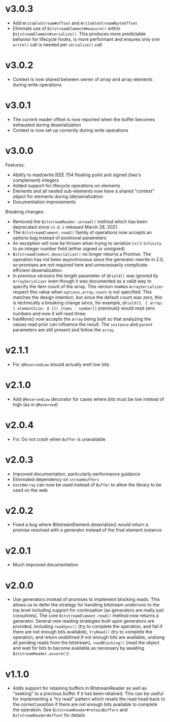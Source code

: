 # v3.0.3

- Add `WritableStream#offset` and `WritableStream#byteOffset`
- Eliminate use of `BitstreamElement#measure()` within `BitstreamElement#serialize()`. This produces more predictable
  behavior for lifecycle hooks, is more performant and ensures only one `write()` call is needed per `serialize()` 
  call

# v3.0.2

- Context is now shared between owner of array and array elements during write operations

# v3.0.1

- The current reader offset is now reported when the buffer becomes exhausted during deserialization
- Context is now set up correctly during write operations

# v3.0.0

Features:
- Ability to read/write IEEE 754 floating point and signed (two's complement) integers
- Added support for lifecycle operations on elements
- Elements and all nested sub-elements now have a shared "context" object for elements during (de)serialization
- Documentation improvements

Breaking changes:
- Removed the `BitstreamReader.unread()` method which has been deprecated since `v1.0.1` released March 28, 2021.
- The `BitstreamElement.read()` family of operations now accepts an options bag instead of positional parameters
- An exception will now be thrown when trying to serialize (+/-) `Infinity` to an integer number field (either signed 
  or unsigned)
- `BitstreamElement.deserialize()` no longer returns a Promise. The operation has not been asynchronous since the 
  generator rewrite in 2.0, so promises are not required here and unnecessarily complicate efficient deserialization.
- In previous versions the length parameter of `@Field()` was ignored by `ArraySerializer` even though it was documented
  as a valid way to specify the item count of the array. This version makes `ArraySerializer` respect this value when
  `options.array.count` is not specified. This matches the design intention, but since the default count was zero, this 
  is technically a breaking change since, for example, `@Field(3, { array: { elementSize: 8 }}) items : number[]` 
  previously would read zero numbers and now it will read three.
- hasMore() now accepts the `array` being built so that analyzing the values read prior can influence the result. The 
  `instance` and `parent` parameters are still present and follow the `array`.
  
# v2.1.1
- Fix: `@ReservedLow` should actually emit low bits 

# v2.1.0
- Add `@ReservedLow` decorator for cases where bits must be low instead of high (as in `@Reserved`)

# v2.0.4
- Fix: Do not crash when `Buffer` is unavailable

# v2.0.3
- Improved documentation, particularly performance guidance
- Eliminated dependency on `streambuffers`
- `Uint8Array` can now be used instead of `Buffer` to allow the library to be used on the web

# v2.0.2
- Fixed a bug where BitstreamElement.deserialize() would return a promise resolved with a generator instead of 
  the final element instance

# v2.0.1
- Much improved documentation

# v2.0.0

- Use generators instead of promises to implement blocking reads. This allows us to defer the strategy for handling 
  bitstream underruns to the top level including support for continuation (as generators are really just coroutines).
  The core `BitstreamElement.read()` method now returns a generator.
  Several new reading strategies built upon generators are provided, including `readSync()` (try to complete the 
  operation, and fail if there are not enough bits available), `tryRead()` (try to complete the operation, and return 
  undefined if not enough bits are available, undoing all pending reads from the bitstream), `readBlocking()` (read the 
  object and wait for bits to become available as necessary by awaiting `BitstreamReader.assure()`)

# v1.1.0

- Adds support for retaining buffers in BitstreamReader as well as "seeking" to a previous buffer if it has been retained. 
  This can be useful for implementing a "try read" pattern which resets the read head back to the correct position if there
  are not enough bits available to complete the operation. See `BitstreamReader#retainBuffers` and `BitstreamReader#offset` 
  for details